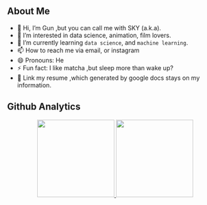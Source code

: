 About Me
-
- 👋 Hi, I’m Gun ,but you can call me with SKY (a.k.a).
- 👀 I’m interested in data science, animation, film lovers.
- 🌱 I’m currently learning `data science`, and `machine learning`.
- 📫 How to reach me via email, or instagram
- 😄 Pronouns: He
- ⚡ Fun fact: I like matcha ,but sleep more than wake up?
- 📝 Link my resume ,which generated by google docs stays on my information.

Github Analytics
-
<p align="center">
  <a href="https://github.com/SKY-TKP">
    <img height="180em" src="https://github-readme-stats-eight-theta.vercel.app/api?username=SKY-TKP&show_icons=true&theme=algolia&include_all_commits=true&count_private=true"/>
  </a>
  <a href="https://github.com/SKY-TKP">
    <img height="180em" src="https://github-readme-stats-eight-theta.vercel.app/api/top-langs/?username=SKY-TKP&layout=compact&langs_count=8&theme=algolia"/>
  </a>
</p>



<!---
SKY-TKP/SKY-TKP is a ✨ special ✨ repository because its `README.md` (this file) appears on your GitHub profile.
You can click the Preview link to take a look at your changes.
--->

